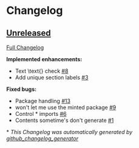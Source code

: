 # Changelog

## [Unreleased](https://github.com/RosiePuddles/ETeX/tree/HEAD)

[Full Changelog](https://github.com/RosiePuddles/ETeX/compare/fd5a1fc5bcc2dc461e7c2a65888ff014e50728b3...HEAD)

**Implemented enhancements:**

- Text \text{} check [\#8](https://github.com/RosiePuddles/ETeX/issues/8)
- Add unique section labels [\#3](https://github.com/RosiePuddles/ETeX/issues/3)

**Fixed bugs:**

- Package handling [\#13](https://github.com/RosiePuddles/ETeX/issues/13)
- won't let me use the minted package [\#9](https://github.com/RosiePuddles/ETeX/issues/9)
- Control \* imports [\#6](https://github.com/RosiePuddles/ETeX/issues/6)
- Contents sometime's don't generate [\#1](https://github.com/RosiePuddles/ETeX/issues/1)



\* *This Changelog was automatically generated by [github_changelog_generator](https://github.com/github-changelog-generator/github-changelog-generator)*
